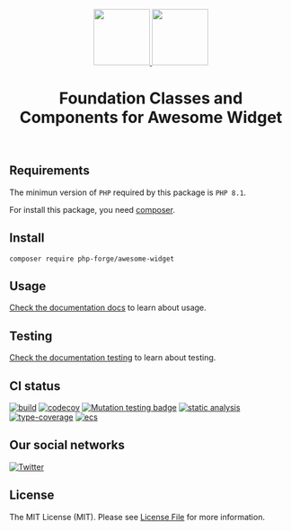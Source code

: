 <p align="center">
    <a href="https://github.com/php-forge/awesome-widget" target="_blank">
        <img src="https://avatars.githubusercontent.com/u/103309199?s%253D400%2526u%253Dca3561c692f53ed7eb290d3bb226a2828741606f%2526v%253D4" height="100px">
    </a>
    <a href="https://github.com/php-forge/awesome-widget" target="_blank">
        <img src="https://cdn-icons-png.flaticon.com/512/5762/5762492.png" height="100px">
    </a>    
    <h1 align="center">Foundation Classes and Components for Awesome Widget</h1>
    <br>
</p>

## Requirements

The minimun version of `PHP` required by this package is `PHP 8.1`.

For install this package, you need [composer](https://getcomposer.org/).

## Install

```shell
composer require php-forge/awesome-widget
```

## Usage

[Check the documentation docs](/docs/README.md) to learn about usage.

## Testing

[Check the documentation testing](/docs/testing.md) to learn about testing.

## CI status

[![build](https://github.com/php-forge/awesome-widget/actions/workflows/build.yml/badge.svg)](https://github.com/php-forge/awesome-widget/actions/workflows/build.yml)
[![codecov](https://codecov.io/gh/php-forge/awesome-widget/branch/main/graph/badge.svg?token=Hpxye21BHA)](https://codecov.io/gh/php-forge/awesome-widget)
[![Mutation testing badge](https://img.shields.io/endpoint?style=flat&url=https%3A%2F%2Fbadge-api.stryker-mutator.io%2Fgithub.com%2Fphp-forge%2Fawesome-widget%2Fmain)](https://dashboard.stryker-mutator.io/reports/github.com/php-forge/awesome-widget/main)
[![static analysis](https://github.com/php-forge/awesome-widget/actions/workflows/static.yml/badge.svg)](https://github.com/php-forge/awesome-widget/actions/workflows/static.yml)
[![type-coverage](https://shepherd.dev/github/php-forge/awesome-widget/coverage.svg)](https://shepherd.dev/github/php-forge/awesome-widget)
[![ecs](https://github.com/php-forge/awesome-widget/actions/workflows/ecs.yml/badge.svg)](https://github.com/php-forge/awesome-widget/actions/workflows/ecs.yml)

## Our social networks

[![Twitter](https://img.shields.io/badge/twitter-follow-1DA1F2?logo=twitter&logoColor=1DA1F2&labelColor=555555?style=flat)](https://twitter.com/Terabytesoftw)

## License

The MIT License (MIT). Please see [License File](LICENSE.md) for more information.
